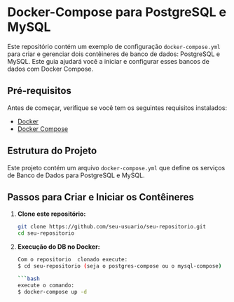 # Docker-Compose para PostgreSQL e MySQL

Este repositório contém um exemplo de configuração `docker-compose.yml` para criar e gerenciar dois contêineres de banco de dados: PostgreSQL e MySQL. Este guia ajudará você a iniciar e configurar esses bancos de dados com Docker Compose.

## Pré-requisitos

Antes de começar, verifique se você tem os seguintes requisitos instalados:

- [Docker](https://docs.docker.com/get-docker/)
- [Docker Compose](https://docs.docker.com/compose/install/)

## Estrutura do Projeto

Este projeto contém um arquivo `docker-compose.yml` que define os serviços de Banco de Dados para PostgreSQL e MySQL.

## Passos para Criar e Iniciar os Contêineres

1. **Clone este repositório:**

   ```bash
   git clone https://github.com/seu-usuario/seu-repositorio.git
   cd seu-repositorio

2. **Execução do DB no Docker:**

    ```bash
    Com o repositorio  clonado execute:
    $ cd seu-repositorio (seja o postgres-compose ou o mysql-compose)

    ```bash
    execute o comando:
    $ docker-compose up -d


